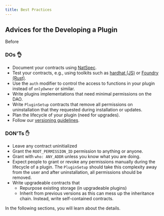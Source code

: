 ```yaml
---
title: Best Practices
---
```


## Advices for the Developing a Plugin

Before

### DOs 👌

- Document your contracts using [NatSpec](https://docs.soliditylang.org/en/v0.8.17/natspec-format.html).
- Test your contracts, e.g., using toolkits such as [hardhat (JS)](https://hardhat.org/hardhat-runner/docs/guides/test-contracts) or [Foundry (Rust)](https://book.getfoundry.sh/forge/tests).
- Use the `auth` modifier to control the access to functions in your plugin instead of `onlyOwner` or similar.
- Write plugins implementations that need minimal permissions on the DAO.
- Write `PluginSetup` contracts that remove all permissions on uninstallation that they requested during installation or updates.
- Plan the lifecycle of your plugin (need for upgrades).
- Follow our [versioning guidelines](../02-plugin-development/07-publication/02-versioning.md).

### DON'Ts ✋

- Leave any contract uninitialized
- Grant the `ROOT_PERMISSION_ID` permission to anything or anyone.
- Grant with `who: ANY_ADDR` unless you know what you are doing.
- Expect people to grant or revoke any permissions manually during the lifecycle of a plugin. The `PluginSetup` should take this complexity away from the user and after uninstallation, all permissions should be removed.
- Write upgradeable contracts that
  - Repurpose existing storage (in upgradeable plugins)
  - Inherit from previous versions as this can mess up the inheritance chain. Instead, write self-contained contracts.

<!-- - A plugin requesting the exact same permission to another one + uninstalling it -->
<!-- - Publishing plugin versions that provide no guarantees (setup contracts upgradeable behind the scenes by the dev)-->

In the following sections, you will learn about the details.
